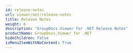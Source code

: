 ```yaml
---
id: release-notes
url: viewer/net/release-notes
title: Release Notes
weight: 6
description: "GroupDocs.Viewer for .NET Release Notes"
productName: GroupDocs.Viewer for .NET
hideChildren: False
isMenuItemWithNoContent: True
---
```

